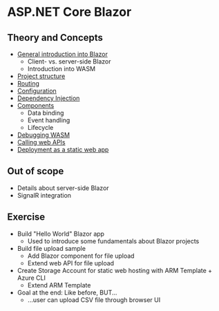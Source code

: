 # ASP.NET Core Blazor

## Theory and Concepts

* [General introduction into Blazor](https://docs.microsoft.com/en-us/aspnet/core/blazor/)
  * Client- vs. server-side Blazor
  * Introduction into WASM
* [Project structure](https://docs.microsoft.com/en-us/aspnet/core/blazor/project-structure)
* [Routing](https://docs.microsoft.com/en-us/aspnet/core/blazor/fundamentals/routing)
* [Configuration](https://docs.microsoft.com/en-us/aspnet/core/blazor/fundamentals/configuration)
* [Dependency Injection](https://docs.microsoft.com/en-us/aspnet/core/blazor/fundamentals/dependency-injection)
* [Components](https://docs.microsoft.com/en-us/aspnet/core/blazor/components/)
  * Data binding
  * Event handling
  * Lifecycle
* [Debugging WASM](https://docs.microsoft.com/en-us/aspnet/core/blazor/debug)
* [Calling web APIs](https://docs.microsoft.com/en-us/aspnet/core/blazor/call-web-api)
* [Deployment as a static web app](https://docs.microsoft.com/en-us/azure/static-web-apps/deploy-blazor)

## Out of scope

* Details about server-side Blazor
* SignalR integration

## Exercise

* Build "Hello World" Blazor app
  * Used to introduce some fundamentals about Blazor projects
* Build file upload sample
  * Add Blazor component for file upload
  * Extend web API for file upload
* Create Storage Account for static web hosting with ARM Template + Azure CLI
  * Extend ARM Template
* Goal at the end: Like before, BUT...
  * ...user can upload CSV file through browser UI
